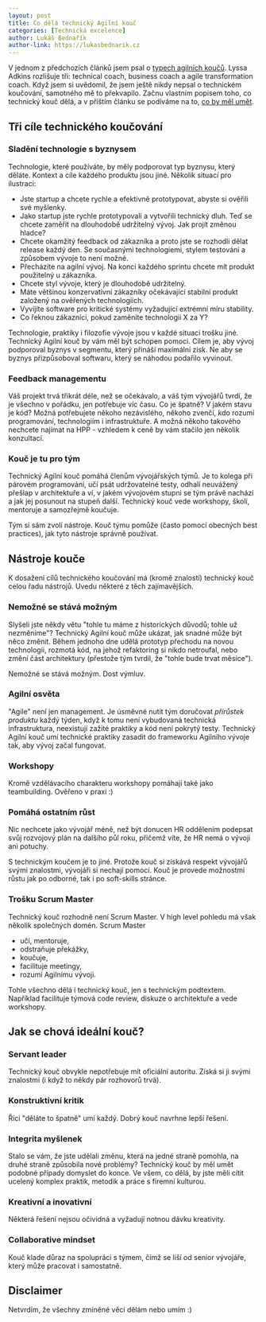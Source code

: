 ```yaml
---
layout: post
title: Co dělá technický Agilní kouč
categories: [Technická excelence]
author: Lukáš Bednařík
author-link: https://lukasbednarik.cz
---
```


V jednom z předchozích článků jsem psal o [typech agilních koučů](/typy-agilnich-koucu/).
Lyssa Adkins rozlišuje tři: technical coach, business coach a agile transformation coach.
Když jsem si uvědomil, že jsem ještě nikdy nepsal o technickém koučování, samotného mě to překvapilo.
Začnu vlastním popisem toho, co technický kouč dělá, a v příštím článku se podíváme na to, [co by měl umět](/co-umi-technicky-kouc/).

<!--more-->

## Tři cíle technického koučování

### Sladění technologie s byznysem

Technologie, které používáte, by měly podporovat typ byznysu, který děláte.
Kontext a cíle každého produktu jsou jiné. Několik situací pro ilustraci:

- Jste startup a chcete rychle a efektivně prototypovat, abyste si ověřili své myšlenky.
- Jako startup jste rychle prototypovali a vytvořili technický dluh. Teď se chcete zaměřit na dlouhodobě udržitelný vývoj. Jak projít změnou hladce?
- Chcete okamžitý feedback od zákazníka a proto jste se rozhodli dělat release každý den. Se současnými technologiemi, stylem testování a způsobem vývoje to není možné.
- Přecházíte na agilní vývoj. Na konci každého sprintu chcete mít produkt použitelný u zákazníka.
- Chcete styl vývoje, který je dlouhodobě udržitelný.
- Máte většinou konzervativní zákazníky očekávající stabilní produkt založený na ověřených technologiích.
- Vyvíjíte software pro kritické systémy vyžadující extrémní míru stability.
- Co řeknou zákazníci, pokud zaměníte technologii X za Y?

Technologie, praktiky i filozofie vývoje jsou v každé situaci trošku jiné. Technický Agilní kouč by vám měl být schopen pomoci.
Cílem je, aby vývoj podporoval byznys v segmentu, který přináší maximální zisk. Ne aby se byznys přizpůsoboval
softwaru, který se náhodou podařilo vyvinout.

### Feedback managementu

Váš projekt trvá třikrát déle, než se očekávalo, a váš tým vývojářů tvrdí, že je všechno v pořádku, jen potřebuje víc času.
Co je špatně? V jakém stavu je kód? Možná potřebujete někoho nezávislého, někoho zvenčí, kdo rozumí programování,
technologiím i infrastruktuře. A možná někoho takového nechcete najímat na HPP - vzhledem k ceně by vám stačilo jen několik konzultací.

### Kouč je tu pro tým

Technický Agilní kouč pomáhá členům vývojářských týmů. Je to kolega při párovém programování, učí psát udržovatelné testy,
odhalí neuvážený přešlap v architektuře a ví, v jakém vývojovém stupni se tým právě nachází a jak jej posunout na stupeň další.
Technický kouč vede workshopy, školí, mentoruje a samozřejmě koučuje.

Tým si sám zvolí nástroje. Kouč týmu pomůže (často pomocí obecných best practices), jak tyto nástroje správně používat.

## Nástroje kouče

K dosažení cílů technického koučování má (kromě znalostí) technický kouč celou řadu nástrojů.
Uvedu některé z těch zajímavějších.

### Nemožné se stává možným

Slyšeli jste někdy větu "tohle tu máme z historických důvodů; tohle už nezměníme"?
Technický Agilní kouč může ukázat, jak snadné může být něco změnit. Během jednoho dne
udělá prototyp přechodu na novou technologii, rozmotá kód, na jehož refaktoring si nikdo netroufal,
nebo změní část architektury (přestože tým tvrdil, že "tohle bude trvat měsíce").

Nemožné se stává možným. Dost výmluv.

### Agilní osvěta

"Agile" není jen management. Je úsměvné nutit tým doručovat *přírůstek produktu* každý týden, když k tomu není vybudovaná technická infrastruktura,
neexistují zažité praktiky a kód není pokrytý testy. Technický Agilní kouč umí technické praktiky zasadit do frameworku Agilního vývoje tak,
aby vývoj začal fungovat.

### Workshopy

Kromě vzdělávacího charakteru workshopy pomáhají také jako teambuilding. Ověřeno v praxi :)

### Pomáhá ostatním růst

Nic nechcete jako vývojář méně, než být donucen HR oddělením podepsat svůj rozvojový plán na dalšího půl roku, přičemž
víte, že HR nemá o vývoji ani potuchy.

S technickým koučem je to jiné. Protože kouč si získává respekt vývojářů svými znalostmi, vývojáři si nechají pomoci.
Kouč je provede možnostmi růstu jak po odborné, tak i po soft-skills stránce.

### Trošku Scrum Master

Technický kouč rozhodně není Scrum Master. V high level pohledu má však několik společných domén.
Scrum Master

- učí, mentoruje,
- odstraňuje překážky,
- koučuje,
- facilituje meetingy,
- rozumí Agilnímu vývoji.

Tohle všechno dělá i technický kouč, jen s technickým podtextem. Například facilituje týmová code review, diskuze o architektuře a
vede workshopy.

## Jak se chová ideální kouč?

### Servant leader

Technický kouč obvykle nepotřebuje mít oficiální autoritu. Získá si ji svými znalostmi (i když to někdy pár rozhovorů trvá).

### Konstruktivní kritik

Říci "děláte to špatně" umí každý. Dobrý kouč navrhne lepší řešení.

### Integrita myšlenek

Stalo se vám, že jste udělali změnu, která na jedné straně pomohla, na druhé straně způsobila nové problémy?
Technický kouč by měl umět podobné případy domyslet do konce. Ve všem, co dělá, by jste měli cítit ucelený komplex praktik,
metodik a práce s firemní kulturou.

### Kreativní a inovativní

Některá řešení nejsou očividná a vyžadují notnou dávku kreativity.

### Collaborative mindset

Kouč klade důraz na spolupráci s týmem, čímž se liší od senior vývojáře, který může pracovat i samostatně.

## Disclaimer

Netvrdím, že všechny zmíněné věci dělám nebo umím :)
